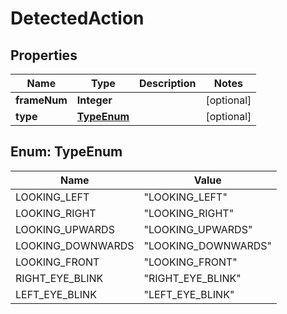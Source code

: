 
# DetectedAction

## Properties
Name | Type | Description | Notes
------------ | ------------- | ------------- | -------------
**frameNum** | **Integer** |  |  [optional]
**type** | [**TypeEnum**](#TypeEnum) |  |  [optional]


<a name="TypeEnum"></a>
## Enum: TypeEnum
Name | Value
---- | -----
LOOKING_LEFT | &quot;LOOKING_LEFT&quot;
LOOKING_RIGHT | &quot;LOOKING_RIGHT&quot;
LOOKING_UPWARDS | &quot;LOOKING_UPWARDS&quot;
LOOKING_DOWNWARDS | &quot;LOOKING_DOWNWARDS&quot;
LOOKING_FRONT | &quot;LOOKING_FRONT&quot;
RIGHT_EYE_BLINK | &quot;RIGHT_EYE_BLINK&quot;
LEFT_EYE_BLINK | &quot;LEFT_EYE_BLINK&quot;



